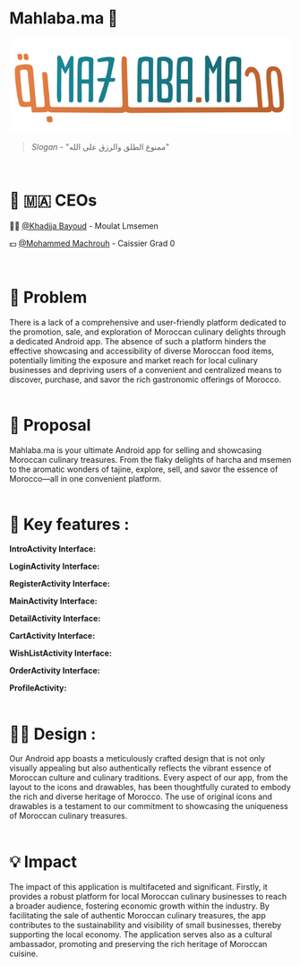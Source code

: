 # Mahlaba.ma 🥛

<p align="center">
  <img src="app/src/main/res/drawable-hdpi/mahlaba_ma.png" alt="Logo">
</p>

> *Slogan* - "ممنوع الطلق والرزق على الله"
<br>

# 🧀 🇲🇦 CEOs

👩‍🍳 [@Khadija Bayoud](https://github.com/Khadija-Bayoud) - Moulat Lmsemen 

💵 [@Mohammed Machrouh](https://github.com/medmac01) - Caissier Grad 0

<br>

# 👀 Problem

There is a lack of a comprehensive and user-friendly platform dedicated to the promotion, sale, and exploration of Moroccan culinary delights through a dedicated Android app. The absence of such a platform hinders the effective showcasing and accessibility of diverse Moroccan food items, potentially limiting the exposure and market reach for local culinary businesses and depriving users of a convenient and centralized means to discover, purchase, and savor the rich gastronomic offerings of Morocco.
<br> <br>



# 💭 Proposal

Mahlaba.ma is your ultimate Android app for selling and showcasing Moroccan culinary treasures. From the flaky delights of harcha and msemen to the aromatic wonders of tajine, explore, sell, and savor the essence of Morocco—all in one convenient platform.
<br> <br>

# 🔑 Key features :

**IntroActivity Interface:** 

**LoginActivity Interface:** 

**RegisterActivity Interface:**

**MainActivity Interface:** 

**DetailActivity Interface:** 

**CartActivity Interface:**

**WishListActivity Interface:**

**OrderActivity Interface:**

**ProfileActivity:**
<br> <br>

# 🎨✨ Design : 
Our Android app boasts a meticulously crafted design that is not only visually appealing but also authentically reflects the vibrant essence of Moroccan culture and culinary traditions. Every aspect of our app, from the layout to the icons and drawables, has been thoughtfully curated to embody the rich and diverse heritage of Morocco. The use of original icons and drawables is a testament to our commitment to showcasing the uniqueness of Moroccan culinary treasures. 
<br> <br>


# 💡 Impact
The impact of this application is multifaceted and significant. Firstly, it provides a robust platform for local Moroccan culinary businesses to reach a broader audience, fostering economic growth within the industry. By facilitating the sale of authentic Moroccan culinary treasures, the app contributes to the sustainability and visibility of small businesses, thereby supporting the local economy. The application serves also as a cultural ambassador, promoting and preserving the rich heritage of Moroccan cuisine. 
<br> <br>







